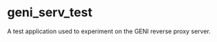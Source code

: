 geni_serv_test
==============

A test application used to experiment on the GENI reverse proxy server.
